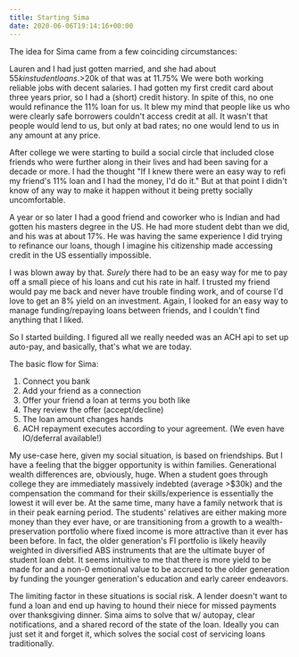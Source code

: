 ```yaml
---
title: Starting Sima
date: 2020-06-06T19:14:16+00:00
---
```


The idea for Sima came from a few coinciding circumstances:

Lauren and I had just gotten married, and she had about $55k in student loans. >$20k of that was at 11.75% We were both working reliable jobs with decent salaries. I had gotten my first credit card about three years prior, so I had a (short) credit history. In spite of this, no one would refinance the 11% loan for us. It blew my mind that people like us who were clearly safe borrowers couldn't access credit at all. It wasn't that people would lend to us, but only at bad rates; no one would lend to us in any amount at any price.

After college we were starting to build a social circle that included close friends who were further along in their lives and had been saving for a decade or more. I had the thought "If I knew there were an easy way to refi my friend's 11% loan and I had the money, I'd do it." But at that point I didn't know of any way to make it happen without it being pretty socially uncomfortable. 

A year or so later I had a good friend and coworker who is Indian and had gotten his masters degree in the US. He had more student debt than we did, and his was at about 17%. He was having the same experience I did trying to refinance our loans, though I imagine his citizenship made accessing credit in the US essentially impossible.

I was blown away by that. *Surely* there had to be an easy way for me to pay off a small piece of his loans and cut his rate in half. I trusted my friend would pay me back and never have trouble finding work, and of course I'd love to get an 8% yield on an investment. Again, I looked for an easy way to manage funding/repaying loans between friends, and I couldn't find anything that I liked. 

So I started building. I figured all we really needed was an ACH api to set up auto-pay, and basically, that's what we are today.

The basic flow for Sima:

1. Connect you bank
1. Add your friend as a connection
1. Offer your friend a loan at terms you both like
1. They review the offer (accept/decline)
1. The loan amount changes hands
1. ACH repayment executes according to your agreement. (We even have IO/deferral available!)

My use-case here, given my social situation, is based on friendships. But I have a feeling that the bigger opportunity is within families. Generational wealth differences are, obviously, huge. When a student goes through college they are immediately massively indebted (average >$30k) and the compensation the command for their skills/experience is essentially the lowest it will ever be. At the same time, many have a family network that is in their peak earning period. The students' relatives are either making more money than they ever have, or are transitioning from a growth to a wealth-preservation portfolio where fixed income is more attractive than it ever has been before. In fact, the older generation's FI portfolio is likely heavily weighted in diversified ABS instruments that are the ultimate buyer of student loan debt. It seems intuitive to me that there is more yield to be made for and a non-0 emotional value to be accrued to the older generation by funding the younger generation's education and early career endeavors.

The limiting factor in these situations is social risk. A lender doesn't want to fund a loan and end up having to hound their niece for missed payments over thanksgiving dinner. Sima aims to solve that w/ autopay, clear notifications, and a shared record of the state of the loan. Ideally you can just set it and forget it, which solves the social cost of servicing loans traditionally.  
